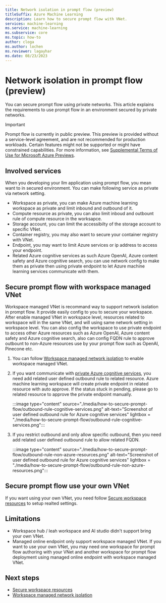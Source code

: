 ```yaml
---
title: Network isolation in prompt flow (preview)
titleSuffix: Azure Machine Learning
description: Learn how to secure prompt flow with VNet.
services: machine-learning
ms.service: machine-learning
ms.subservice: core
ms.topic: how-to
author: cloga
ms.author: lochen
ms.reviewer: lagayhar
ms.date: 08/23/2023
---
```


# Network isolation in prompt flow (preview)

You can secure prompt flow using private networks. This article explains the requirements to use prompt flow in an environment secured by private networks.


> [!IMPORTANT]
> Prompt flow is currently in public preview. This preview is provided without a service-level agreement, and are not recommended for production workloads. Certain features might not be supported or might have constrained capabilities.
> For more information, see [Supplemental Terms of Use for Microsoft Azure Previews](https://azure.microsoft.com/support/legal/preview-supplemental-terms/).

## Involved services

When you developing your llm application using prompt flow, you mean want to in secured environment. You can make following service as private via network setting.
- Workspace as private, you can make Azure machine learning workspace as private and limit inbound and outbound of it.
- Compute resource as private, you can also limit inboud and outbount rule of compute resource in the worksapce.
- Storage account, you can limit the accessibilty of the storage account to specific VNet.
- Container registry, you may also want to secure your container registry with VNet.
- Endpoint, you may want to limit Azure services or ip address to access your endpoint.
- Related Azure cognitive services as such Azure OpenAI, Azure content safety and Azure cognitive search, you can use network config to make them as private then using private endpoint to let Azure machine learning services communicate with them.

## Secure prompt flow with workspace managed VNet

Workspace managed VNet is recommand way to support network isolation in prompt flow. It provide easily config to you to secure your workspace. After enable managed VNet in workspace level, resources related to workspace will in the same VNet, and will using same network setting in workspace level. You can also config the workspace to use private endpoint to access other Azure resources such as Azure OpenAI, Azure content safety and Azure cognitive search, also can config FQDN rule to approve outbount to non-Azure resources use by your prompt flow such as OpenAI, Pinecone etc.

1. You can follow [Workspace managed network isolation](../how-to-managed-network.md) to enable workspace managed VNet.

2. If you want communicate with [private Azure cognitive services](../../ai-services/cognitive-services-virtual-networks.md), you need add related user defined outbound rule to related resource. Azure machine learning workspace will create private endpoint in related resource with auto approve. If the status stuck in pending, please go to related resource to approve the private endpoint manually.

    :::image type="content" source="./media/how-to-secure-prompt-flow/outbound-rule-cognitive-services.png" alt-text="Screenshot of user defined outbound rule for Azure cognitive services" lightbox = "./media/how-to-secure-prompt-flow/outbound-rule-cognitive-services.png":::

3. If you restrict outbound and only allow specific outbound, then you need add related user defined outbound rule to allow related FQDN.

    :::image type="content" source="./media/how-to-secure-prompt-flow/outbound-rule-non-azure-resources.png" alt-text="Screenshot of user defined outbound rule for Azure cognitive services" lightbox = "./media/how-to-secure-prompt-flow/outbound-rule-non-azure-resources.png":::

## Secure prompt flow use your own VNet

If you want using your own VNet, you need follow [Secure workspace resources](../how-to-secure-workspace-vnet.md) to setup realted settings.

## Limitations
- Workspace hub / leah workspace and AI studio didn't support bring your own VNet.
- Managed online endpoint only support workspace managed VNet. If you want to use your own VNet, you may need one workspace for prompt flow authoring with your VNet and another workspace for prompt flow deployment using managed online endpoint with workspace managed VNet.

## Next steps
- [Secure workspace resources](../how-to-secure-workspace-vnet.md)
- [Workspace managed network isolation](../how-to-managed-network.md)